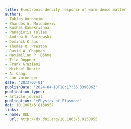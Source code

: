 ```yaml
---
title: Electronic density response of warm dense matter
authors:
- Tobias Dornheim
- Zhandos A. Moldabekov
- Kushal Ramakrishna
- Panagiotis Tolias
- Andrew D. Baczewski
- Dominik Kraus
- Thomas R. Preston
- David A. Chapman
- Maximilian P. Böhme
- Tilo Döppner
- Frank Graziani
- Michael Bonitz
- A. Cangi
- Jan Vorberger
date: '2023-03-01'
publishDate: '2024-04-18T18:17:35.339686Z'
publication_types:
- article-journal
publication: '*Physics of Plasmas*'
doi: 10.1063/5.0138955
links:
- name: URL
  url: http://dx.doi.org/10.1063/5.0138955
---
```

